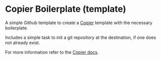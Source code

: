# Copier Boilerplate (template)

A simple Github template to create a [Copier](https://github.com/copier-org/copier) template with the necessary boilerplate.

Includes a simple task to init a git repository at the destination, if one does not already exist.

For more information refer to the [Copier docs](https://copier.readthedocs.io/en/stable/).
